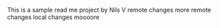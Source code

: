 This is a sample read me project by Nils V
remote changes
more remote changes
local changes
moooore
